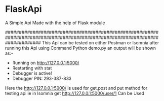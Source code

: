 # FlaskApi
A Simple Api Made with the help of Flask module

#############################################################################################################################
This Api can be tested on either Postman or Isomnia
after running this Api using Command Python demo.py
an output will be shown as:-
 * Running on http://127.0.0.1:5000/ 
 * Restarting with stat
 * Debugger is active!
 * Debugger PIN: 293-387-833
 
 
 Here the http://127.0.0.1:5000/ is used for get,post and put method for testing api 
 ie in Isomnia
 get http://127.0.0.1:5000/user/1
 Can be Used
